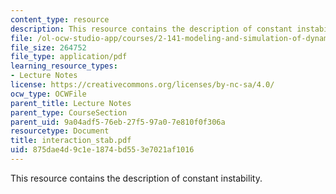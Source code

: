 ```yaml
---
content_type: resource
description: This resource contains the description of constant instability.
file: /ol-ocw-studio-app/courses/2-141-modeling-and-simulation-of-dynamic-systems-fall-2006/875dae4d9c1e1874bd553e7021af1016_interaction_stab.pdf
file_size: 264752
file_type: application/pdf
learning_resource_types:
- Lecture Notes
license: https://creativecommons.org/licenses/by-nc-sa/4.0/
ocw_type: OCWFile
parent_title: Lecture Notes
parent_type: CourseSection
parent_uid: 9a04adf5-76eb-27f5-97a0-7e810f0f306a
resourcetype: Document
title: interaction_stab.pdf
uid: 875dae4d-9c1e-1874-bd55-3e7021af1016
---
```

This resource contains the description of constant instability.